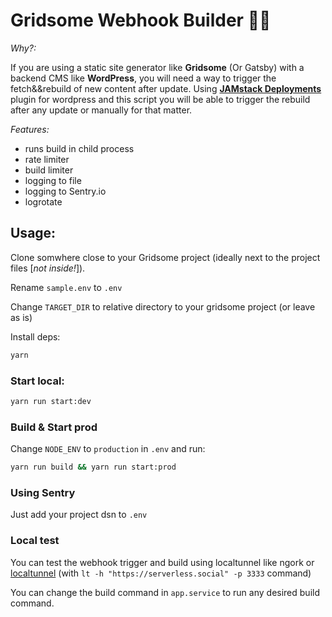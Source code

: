 # Gridsome Webhook Builder 👷🏻

_Why?:_

If you are using a static site generator like **Gridsome** (Or Gatsby) with a backend CMS like **WordPress**, you will need a way to trigger the fetch&&rebuild of new content after update. Using **[JAMstack Deployments](https://pl.wordpress.org/plugins/wp-jamstack-deployments/)** plugin for wordpress and this script you will be able to trigger the rebuild after any update or manually for that matter.

_Features:_
* runs build in child process
* rate limiter
* build limiter
* logging to file
* logging to Sentry.io
* logrotate


## Usage:
Clone somwhere close to your Gridsome project (ideally next to the project files [_not inside!_]).

Rename `sample.env` to `.env`

Change `TARGET_DIR` to relative directory to your gridsome project (or leave as is)

Install deps:

```bash
yarn
```

### Start local:

```bash
yarn run start:dev
```

### Build & Start prod
Change `NODE_ENV` to `production` in `.env` and run:

```bash
yarn run build && yarn run start:prod
```

### Using Sentry
Just add your project dsn to `.env`

### Local test
You can test the webhook trigger and build using localtunnel like ngork or [localtunnel](https://github.com/localtunnel/localtunnel) (with `lt -h "https://serverless.social" -p 3333` command)

You can change the build command in `app.service` to run any desired build command.
